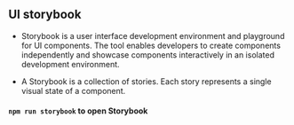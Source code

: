 ## UI storybook

- Storybook is a user interface development environment and playground for UI components. 
The tool enables developers to create components independently and showcase components interactively in an isolated development environment.

- A Storybook is a collection of stories. Each story represents a single visual state of a component.

#### `npm run storybook` to open Storybook



